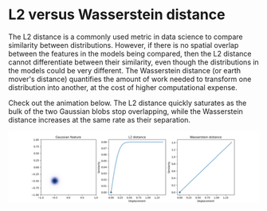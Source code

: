# L2 versus Wasserstein distance

The L2 distance is a commonly used metric in data science to compare similarity between distributions. However, if there is no spatial overlap between the features in the models being compared, then the L2 distance cannot differentiate between their similarity, even though the distributions in the models could be very different. The Wasserstein distance (or earth mover's distance) quantifies the amount of work needed to transform one distribution into another, at the cost of higher computational expense.

Check out the animation below. The L2 distance quickly saturates as the bulk of the two Gaussian blobs stop overlapping, while the Wasserstein distance increases at the same rate as their separation.

![Animation of result](output.gif)
